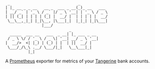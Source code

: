 ```
 _                              _            
| |_ __ _ _ __   __ _  ___ _ __(_)_ __   ___ 
| __/ _` | '_ \ / _` |/ _ \ '__| | '_ \ / _ \
| || (_| | | | | (_| |  __/ |  | | | | |  __/
 \__\__,_|_| |_|\__, |\___|_|  |_|_| |_|\___|
                |___/                        
                            _            
  _____  ___ __   ___  _ __| |_ ___ _ __ 
 / _ \ \/ / '_ \ / _ \| '__| __/ _ \ '__|
|  __/>  <| |_) | (_) | |  | ||  __/ |   
 \___/_/\_\ .__/ \___/|_|   \__\___|_|   
          |_|                            
```

A [Prometheus](https://prometheus.io) exporter for metrics of your [Tangerine](tangerine.ca) bank accounts.

